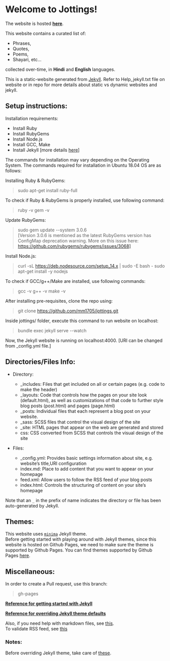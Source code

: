 # Welcome to Jottings!

The website is hosted **[here](https://mm1705.github.io/jottings/)**.
 
This website contains a curated list of:
- Phrases,
- Quotes,
- Poems,
- Shayari, etc...

collected over-time, in **Hindi** and **English** languages.

This is a static-website generated from [Jekyll]([https://jekyllrb.com/](https://jekyllrb.com/)).
Refer to Help_jekyll.txt file on website or in repo for more details about static vs dynamic websites and jekyll.

## Setup instructions:

Installation requirements: 
- Install Ruby
- Install RubyGems
- Install Node.js
- Install GCC, Make
- Install Jekyll [more details [here](https://jekyllrb.com/docs/installation/)]

The commands for installation may vary depending on the Operating System.
The commands required for installation in Ubuntu 18.04 OS are as follows:

Installing Ruby & RubyGems:
>sudo apt-get install ruby-full

To check if Ruby & RubyGems is properly installed, use following command:
>ruby -v
>gem -v

Update RubyGems:
>sudo gem update --system 3.0.6 <br />
[Version 3.0.6 is mentioned as the latest RubyGems version has ConfigMap deprecation warning. More on this issue here: https://github.com/rubygems/rubygems/issues/3068]

Install Node.js:
>curl -sL https://deb.nodesource.com/setup_14.x | sudo -E bash -
>sudo apt-get install -y nodejs

To check if GCC/g++/Make are installed, use following commands:
>gcc -v
>g++ -v
>make -v

After installing pre-requisites, clone the repo using:
>git clone https://github.com/mm1705/jottings.git

Inside jottings/ folder, execute this command to run website on localhost: 
>bundle exec jekyll serve --watch

Now, the Jekyll website is running on localhost:4000. [URI can be changed from _config.yml file.]

## Directories/Files Info:
- Directory:
	- _includes: Files that get included on all or certain pages (e.g. code to make the header)
	- _layouts: Code that controls how the pages on your site look (default.html), as well as customizations of that code to further style blog posts (post.html) and pages (page.html)
	- _posts: Individual files that each represent a blog post on your website. 
	- _sass: SCSS files that control the visual design of the site
	- _site: HTML pages that appear on the web are generated and stored 
	- css: CSS converted from SCSS that controls the visual design of the site

- Files:
	- _config.yml: Provides basic settings information about site, e.g. website’s title,URI configuration
	- index.md: Place to add content that you want to appear on your homepage
	- feed.xml: Allow users to follow the RSS feed of your blog posts
	- index.html: Controls the structuring of content on your site’s homepage

Note that an `_` in the prefix of name indicates the directory or file has been auto-generated by Jekyll.

## Themes:
This website uses [`minima`](https://github.com/jekyll/minima) Jekyll theme. <br />
Before getting started with playing around with Jekyll themes, since this website is hosted on Github Pages, we need to make sure the theme is supported by Github Pages. You can find themes supported by Github Pages [here](https://pages.github.com/themes/). <br />

## Miscellaneous: 

In order to create a Pull request, use this branch:
>gh-pages

**[Reference for getting started with Jekyll](https://programminghistorian.org/en/lessons/building-static-sites-with-jekyll-github-pages)**

**[Reference for overriding Jekyll theme defaults](https://jekyllrb.com/docs/themes/#overriding-theme-defaults)**

Also, if you need help with markdown files, see [this](https://stackedit.io/app#). <br />
To validate RSS feed, see [this](https://validator.w3.org/feed/)

### Notes:
Before overriding Jekyll theme, take care of [these](https://github.com/jekyll/minima/issues/375#issuecomment-499904189).
